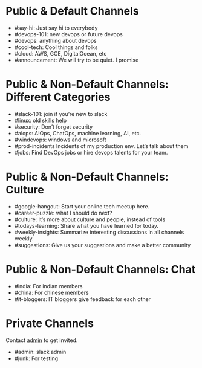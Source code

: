# Public & Default Channels
- #say-hi: Just say hi to everybody
- #devops-101: new devops or future devops
- #devops: anything about devops
- #cool-tech: Cool things and folks
- #cloud: AWS, GCE, DigitalOcean, etc
- #announcement: We will try to be quiet. I promise

# Public & Non-Default Channels: Different Categories
- #slack-101: join if you’re new to slack
- #linux: old skills help
- #security: Don’t forget security
- #aiops: AIOps, ChatOps, machine learning, AI, etc.
- #windevops: windows and microsoft
- #prod-incidents Incidents of my production env. Let’s talk about them
- #jobs: Find DevOps jobs or hire devops talents for your team.

# Public & Non-Default Channels: Culture
- #google-hangout: Start your online tech meetup here.
- #career-puzzle: what I should do next?
- #culture: It’s more about culture and people, instead of tools
- #todays-learning: Share what you have learned for today.
- #weekly-insights: Summarize interesting discussions in all channels weekly.
- #suggestions: Give us your suggestions and make a better community

# Public & Non-Default Channels: Chat
- #india: For indian members
- #china: For chinese members
- #it-bloggers: IT bloggers give feedback for each other

# Private Channels
Contact [admin](./admin.md) to get invited.
- #admin: slack admin
- #junk: For testing